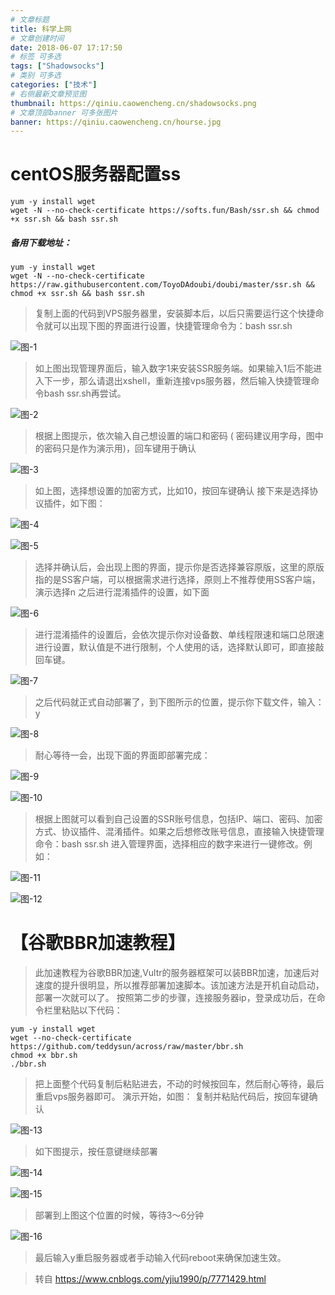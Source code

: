 ```yaml
---
# 文章标题
title: 科学上网
# 文章创建时间
date: 2018-06-07 17:17:50
# 标签 可多选
tags: ["Shadowsocks"]
# 类别 可多选
categories: ["技术"]
# 右侧最新文章预览图
thumbnail: https://qiniu.caowencheng.cn/shadowsocks.png
# 文章顶部banner 可多张图片
banner: https://qiniu.caowencheng.cn/hourse.jpg
---
```


<!-- ![ShadowsocksX](https://qiniu.caowencheng.cn/shadowsocks.png "description") -->

centOS服务器配置ss
==========

```
yum -y install wget
wget -N --no-check-certificate https://softs.fun/Bash/ssr.sh && chmod +x ssr.sh && bash ssr.sh
```
<h5>备用下载地址：</h5>

```
yum -y install wget
wget -N --no-check-certificate https://raw.githubusercontent.com/ToyoDAdoubi/doubi/master/ssr.sh && chmod +x ssr.sh && bash ssr.sh
```

>复制上面的代码到VPS服务器里，安装脚本后，以后只需要运行这个快捷命令就可以出现下图的界面进行设置，快捷管理命令为：bash ssr.sh

<!--more-->

![图-1](https://qiniu.caowencheng.cn/shadowsocks-1.png "description")

>如上图出现管理界面后，输入数字1来安装SSR服务端。如果输入1后不能进入下一步，那么请退出xshell，重新连接vps服务器，然后输入快捷管理命令bash ssr.sh再尝试。

![图-2](https://qiniu.caowencheng.cn/shadowsocks-2.png "description")

>根据上图提示，依次输入自己想设置的端口和密码 ( 密码建议用字母，图中的密码只是作为演示用)，回车键用于确认

![图-3](https://qiniu.caowencheng.cn/shadowsocks-3.png "description")

>如上图，选择想设置的加密方式，比如10，按回车键确认
接下来是选择协议插件，如下图：

![图-4](https://qiniu.caowencheng.cn/shadowsocks-4.png "description")

![图-5](https://qiniu.caowencheng.cn/shadowsocks-5.png "description")

>选择并确认后，会出现上图的界面，提示你是否选择兼容原版，这里的原版指的是SS客户端，可以根据需求进行选择，原则上不推荐使用SS客户端，演示选择n
之后进行混淆插件的设置，如下面

![图-6](https://qiniu.caowencheng.cn/shadowsocks-6.png "description")

>进行混淆插件的设置后，会依次提示你对设备数、单线程限速和端口总限速进行设置，默认值是不进行限制，个人使用的话，选择默认即可，即直接敲回车键。

![图-7](https://qiniu.caowencheng.cn/shadowsocks-7.png "description")

>之后代码就正式自动部署了，到下图所示的位置，提示你下载文件，输入：y

![图-8](https://qiniu.caowencheng.cn/shadowsocks-8.png "description")

>耐心等待一会，出现下面的界面即部署完成：

![图-9](https://qiniu.caowencheng.cn/shadowsocks-9.png "description")

![图-10](https://qiniu.caowencheng.cn/shadowsocks-10.png "description")

>根据上图就可以看到自己设置的SSR账号信息，包括IP、端口、密码、加密方式、协议插件、混淆插件。如果之后想修改账号信息，直接输入快捷管理命令：bash ssr.sh 进入管理界面，选择相应的数字来进行一键修改。例如：

![图-11](https://qiniu.caowencheng.cn/shadowsocks-11.png "description")

![图-12](https://qiniu.caowencheng.cn/shadowsocks-12.png "description")

【谷歌BBR加速教程】
==============
>此加速教程为谷歌BBR加速,Vultr的服务器框架可以装BBR加速，加速后对速度的提升很明显，所以推荐部署加速脚本。该加速方法是开机自动启动，部署一次就可以了。
>按照第二步的步骤，连接服务器ip，登录成功后，在命令栏里粘贴以下代码：
```
yum -y install wget
wget --no-check-certificate https://github.com/teddysun/across/raw/master/bbr.sh
chmod +x bbr.sh
./bbr.sh
```
>把上面整个代码复制后粘贴进去，不动的时候按回车，然后耐心等待，最后重启vps服务器即可。
>演示开始，如图：
>复制并粘贴代码后，按回车键确认

![图-13](https://qiniu.caowencheng.cn/shadowsocks-13.png "description")

>如下图提示，按任意键继续部署

![图-14](https://qiniu.caowencheng.cn/shadowsocks-14.png "description")

![图-15](https://qiniu.caowencheng.cn/shadowsocks-15.png "description")
>部署到上图这个位置的时候，等待3～6分钟

![图-16](https://qiniu.caowencheng.cn/shadowsocks-16.png "description")

>最后输入y重启服务器或者手动输入代码reboot来确保加速生效。

>转自 <https://www.cnblogs.com/yjiu1990/p/7771429.html>